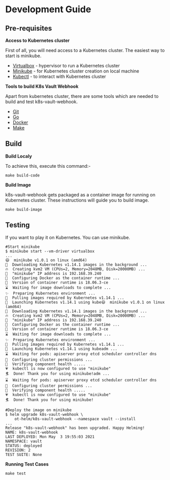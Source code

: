 # Development Guide

## Pre-requisites

**Access to Kubernetes cluster**

First of all, you will need access to a Kubernetes cluster. The easiest way to start is minikube.

- [Virtualbox](https://www.virtualbox.org/wiki/Downloads) - hypervisor to run a Kubernetes cluster
- [Minikube](https://kubernetes.io/docs/setup/minikube/) - for Kubernetes cluster creation on local machine
- [Kubectl](https://kubernetes.io/docs/tasks/tools/install-kubectl/) - to interact with Kubernetes cluster

**Tools to build K8s Vault Webhook**

Apart from kubernetes cluster, there are some tools which are needed to build and test k8s-vault-webhook.

- [Git](https://git-scm.com/downloads)
- [Go](https://golang.org/dl/)
- [Docker](https://docs.docker.com/install/)
- [Make](https://www.gnu.org/software/make/manual/make.html)

## Build

**Build Localy**

To achieve this, execute this command:-

```shell
make build-code
```

**Build Image**

k8s-vault-webhook gets packaged as a container image for running on Kubernetes cluster. These instructions will guide you to build image.

```shell
make build-image
```

## Testing
If you want to play it on Kubernetes. You can use minikube.

```shell
#Start minikube
$ minikube start --vm-driver virtualbox
...
😄  minikube v1.0.1 on linux (amd64)
🤹  Downloading Kubernetes v1.14.1 images in the background ...
🔥  Creating kvm2 VM (CPUs=2, Memory=2048MB, Disk=20000MB) ...
📶  "minikube" IP address is 192.168.39.240
🐳  Configuring Docker as the container runtime ...
🐳  Version of container runtime is 18.06.3-ce
⌛  Waiting for image downloads to complete ...
✨  Preparing Kubernetes environment ...
🚜  Pulling images required by Kubernetes v1.14.1 ...
🚀  Launching Kubernetes v1.14.1 using kube😄  minikube v1.0.1 on linux (amd64)
🤹  Downloading Kubernetes v1.14.1 images in the background ...
🔥  Creating kvm2 VM (CPUs=2, Memory=2048MB, Disk=20000MB) ...
📶  "minikube" IP address is 192.168.39.240
🐳  Configuring Docker as the container runtime ...
🐳  Version of container runtime is 18.06.3-ce
⌛  Waiting for image downloads to complete ...
✨  Preparing Kubernetes environment ...
🚜  Pulling images required by Kubernetes v1.14.1 ...
🚀  Launching Kubernetes v1.14.1 using kubeadm ... 
⌛  Waiting for pods: apiserver proxy etcd scheduler controller dns
🔑  Configuring cluster permissions ...
🤔  Verifying component health .....
💗  kubectl is now configured to use "minikube"
🏄  Done! Thank you for using minikube!adm ... 
⌛  Waiting for pods: apiserver proxy etcd scheduler controller dns
🔑  Configuring cluster permissions ...
🤔  Verifying component health .....
💗  kubectl is now configured to use "minikube"
🏄  Done! Thank you for using minikube!
```

```shell
#Deploy the image on minikube
$ helm upgrade k8s-vault-webhook \
    ot-helm/k8s-vault-webhook --namespace vault --install
...
Release "k8s-vault-webhook" has been upgraded. Happy Helming!
NAME: k8s-vault-webhook
LAST DEPLOYED: Mon May  3 19:55:03 2021
NAMESPACE: vault
STATUS: deployed
REVISION: 2
TEST SUITE: None
```

**Running Test Cases**

```shell
make test
```

